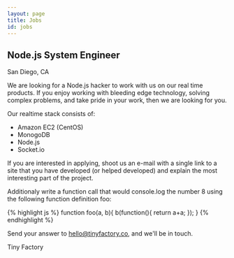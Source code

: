 ```yaml
---
layout: page
title: Jobs
id: jobs
---
```


## Node.js System Engineer
San Diego, CA

We are looking for a Node.js hacker to work with us on our real time products.  If you enjoy working with bleeding edge technology, solving complex problems, and take pride in your work, then we are looking for you.  

Our realtime stack consists of:

- Amazon EC2 (CentOS)
- MonogoDB
- Node.js
- Socket.io

If you are interested in applying, shoot us an e-mail with a single link to a site that you have developed (or helped developed) and explain the most interesting part of the project.  

Additionaly write a function call that would console.log the number 8 using the following function definition foo:

{% highlight js %}
function foo(a, b){
	b(function(){
		return a+a;
	});
}
{% endhighlight %}

Send your answer to [hello@tinyfactory.co](mailto:hello@tinyfactory.co), and we'll be in touch.

Tiny Factory 